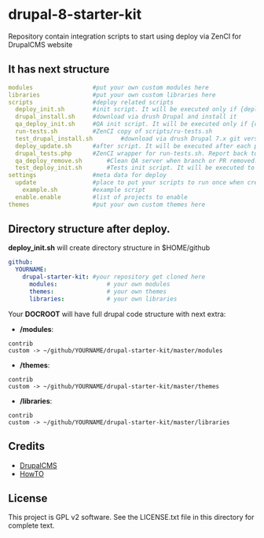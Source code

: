 # drupal-8-starter-kit
Repository contain integration scripts to start using deploy via ZenCI for DrupalCMS website

It has next structure
-------
```yaml
modules					#put your own custom modules here
libraries				#put your own custom libraries here
scripts					#deploy related scripts
  deploy_init.sh		#init script. It will be executed only if {deploy_dir} is empty
  drupal_install.sh		#download via drush Drupal and install it
  qa_deploy_init.sh		#QA init script. It will be executed only if {deploy_dir} is empty
  run-tests.sh			#ZenCI copy of scripts/ru-tests.sh
  test_drupal_install.sh		#download via drush Drupal 7.x git version and install it
  deploy_update.sh		#after script. It will be executed after each push to repository
  drupal_tests.php		#ZenCI wrapper for run-tests.sh. Report back to ZenCI tests status.
  qa_deploy_remove.sh		#Clean QA server when branch or PR removed.
  test_deploy_init.sh		#Tests init script. It will be executed to prepare Drupal for test.
settings				#meta data for deploy
  update				#place to put your scripts to run once when created
    example.sh			#example script
  enable.enable			#list of projects to enable
themes					#put your own custom themes here
```
## Directory structure after deploy.

**deploy_init.sh** will create directory structure in $HOME/github 

```yaml
github:
  YOURNAME:
    drupal-starter-kit:	#your repository get cloned here
      modules: 				# your own modules
      themes: 				# your own themes
      libraries: 			# your own libraries
```

Your **DOCROOT** will have full drupal code structure with next extra:

- **/modules**:

```textile
contrib 
custom -> ~/github/YOURNAME/drupal-starter-kit/master/modules
```

- **/themes**:

```textile
contrib 
custom -> ~/github/YOURNAME/drupal-starter-kit/master/themes
```

- **/libraries**:

```textile
contrib 
custom -> ~/github/YOURNAME/drupal-starter-kit/master/libraries
```

Credits
-------

- [DrupalCMS](https://drupal.org)
- [HowTO](http://docs.zen.ci/deploy/deploy-drupal-7x)


License
-------

This project is GPL v2 software. See the LICENSE.txt file in this directory for
complete text.
